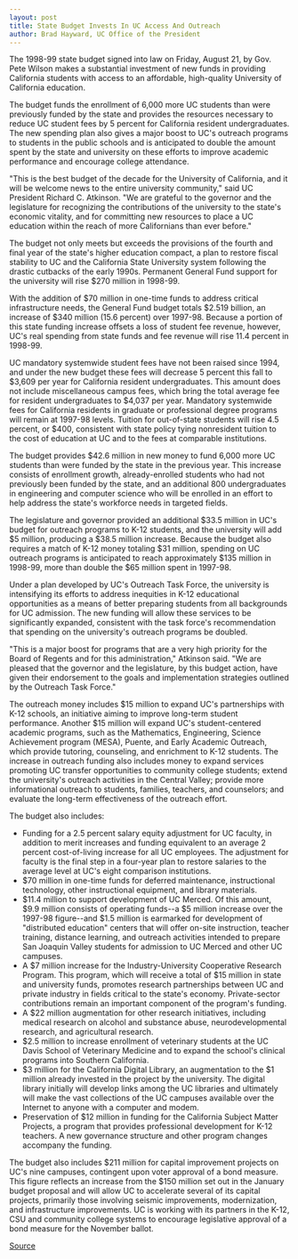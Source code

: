 ```yaml
---
layout: post
title: State Budget Invests In UC Access And Outreach
author: Brad Hayward, UC Office of the President
---
```


The 1998-99 state budget signed into law on Friday, August 21, by Gov. Pete Wilson makes a substantial investment of new funds in providing California students with access to an affordable, high-quality University of California education.

The budget funds the enrollment of 6,000 more UC students than were previously funded by the state and provides the resources necessary to reduce UC student fees by 5 percent for California resident undergraduates. The new spending plan also gives a major boost to UC's outreach programs to students in the public schools and is anticipated to double the amount spent by the state and university on these efforts to improve academic performance and encourage college attendance.

"This is the best budget of the decade for the University of California, and it will be welcome news to the entire university community," said UC President Richard C. Atkinson. "We are grateful to the governor and the legislature for recognizing the contributions of the university to the state's economic vitality, and for committing new resources to place a UC education within the reach of more Californians than ever before."

The budget not only meets but exceeds the provisions of the fourth and final year of the state's higher education compact, a plan to restore fiscal stability to UC and the California State University system following the drastic cutbacks of the early 1990s. Permanent General Fund support for the university will rise $270 million in 1998-99.

With the addition of $70 million in one-time funds to address critical infrastructure needs, the General Fund budget totals $2.519 billion, an increase of $340 million (15.6 percent) over 1997-98. Because a portion of this state funding increase offsets a loss of student fee revenue, however, UC's real spending from state funds and fee revenue will rise 11.4 percent in 1998-99.

UC mandatory systemwide student fees have not been raised since 1994, and under the new budget these fees will decrease 5 percent this fall to $3,609 per year for California resident undergraduates. This amount does not include miscellaneous campus fees, which bring the total average fee for resident undergraduates to $4,037 per year. Mandatory systemwide fees for California residents in graduate or professional degree programs will remain at 1997-98 levels. Tuition for out-of-state students will rise 4.5 percent, or $400, consistent with state policy tying nonresident tuition to the cost of education at UC and to the fees at comparable institutions.

The budget provides $42.6 million in new money to fund 6,000 more UC students than were funded by the state in the previous year. This increase consists of enrollment growth, already-enrolled students who had not previously been funded by the state, and an additional 800 undergraduates in engineering and computer science who will be enrolled in an effort to help address the state's workforce needs in targeted fields.

The legislature and governor provided an additional $33.5 million in UC's budget for outreach programs to K-12 students, and the university will add $5 million, producing a $38.5 million increase. Because the budget also requires a match of K-12 money totaling $31 million, spending on UC outreach programs is anticipated to reach approximately $135 million in 1998-99, more than double the $65 million spent in 1997-98.

Under a plan developed by UC's Outreach Task Force, the university is intensifying its efforts to address inequities in K-12 educational opportunities as a means of better preparing students from all backgrounds for UC admission. The new funding will allow these services to be significantly expanded, consistent with the task force's recommendation that spending on the university's outreach programs be doubled.

"This is a major boost for programs that are a very high priority for the Board of Regents and for this administration," Atkinson said. "We are pleased that the governor and the legislature, by this budget action, have given their endorsement to the goals and implementation strategies outlined by the Outreach Task Force."

The outreach money includes $15 million to expand UC's partnerships with K-12 schools, an initiative aiming to improve long-term student performance. Another $15 million will expand UC's student-centered academic programs, such as the Mathematics, Engineering, Science Achievement program (MESA), Puente, and Early Academic Outreach, which provide tutoring, counseling, and enrichment to K-12 students. The increase in outreach funding also includes money to expand services promoting UC transfer opportunities to community college students; extend the university's outreach activities in the Central Valley; provide more informational outreach to students, families, teachers, and counselors; and evaluate the long-term effectiveness of the outreach effort.

The budget also includes:
* Funding for a 2.5 percent salary equity adjustment for UC faculty, in addition to merit increases and funding equivalent to an average 2 percent cost-of-living increase for all UC employees. The adjustment for faculty is the final step in a four-year plan to restore salaries to the average level at UC's eight comparison institutions.
* $70 million in one-time funds for deferred maintenance, instructional technology, other instructional equipment, and library materials.
* $11.4 million to support development of UC Merced. Of this amount, $9.9 million consists of operating funds--a $5 million increase over the 1997-98 figure--and $1.5 million is earmarked for development of "distributed education" centers that will offer on-site instruction, teacher training, distance learning, and outreach activities intended to prepare San Joaquin Valley students for admission to UC Merced and other UC campuses.
* A $7 million increase for the Industry-University Cooperative Research Program. This program, which will receive a total of $15 million in state and university funds, promotes research partnerships between UC and private industry in fields critical to the state's economy. Private-sector contributions remain an important component of the program's funding.
* A $22 million augmentation for other research initiatives, including medical research on alcohol and substance abuse, neurodevelopmental research, and agricultural research.
* $2.5 million to increase enrollment of veterinary students at the UC Davis School of Veterinary Medicine and to expand the school's clinical programs into Southern California.
* $3 million for the California Digital Library, an augmentation to the $1 million already invested in the project by the university. The digital library initially will develop links among the UC libraries and ultimately will make the vast collections of the UC campuses available over the Internet to anyone with a computer and modem.
* Preservation of $12 million in funding for the California Subject Matter Projects, a program that provides professional development for K-12 teachers. A new governance structure and other program changes accompany the funding.

The budget also includes $211 million for capital improvement projects on UC's nine campuses, contingent upon voter approval of a bond measure. This figure reflects an increase from the $150 million set out in the January budget proposal and will allow UC to accelerate several of its capital projects, primarily those involving seismic improvements, modernization, and infrastructure improvements. UC is working with its partners in the K-12, CSU and community college systems to encourage legislative approval of a bond measure for the November ballot.

[Source](http://www1.ucsc.edu/oncampus/currents/98-99/08-24/budget.htm "Permalink to 1998-99 state budget for UC")
